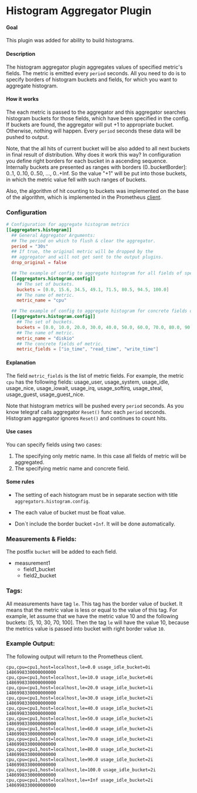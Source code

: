 # Histogram Aggregator Plugin

#### Goal

This plugin was added for ability to build histograms.

#### Description

The histogram aggregator plugin aggregates values of specified metric's
fields. The metric is emitted every `period` seconds. All you need to do
is to specify borders of histogram buckets and fields, for which you want
to aggregate histogram.

#### How it works

The each metric is passed to the aggregator and this aggregator searches
histogram buckets for those fields, which have been specified in the
config. If buckets are found, the aggregator will put +1 to appropriate
bucket. Otherwise, nothing will happen. Every `period` seconds these data
will be pushed to output.

Note, that the all hits of current bucket will be also added to all next
buckets in final result of distribution. Why does it work this way? In
configuration you define right borders for each bucket in a ascending
sequence. Internally buckets are presented as ranges with borders
(0..bucketBorder]: 0..1, 0..10, 0..50, …, 0..+Inf. So the value "+1" will be
put into those buckets, in which the metric value fell with such ranges of
buckets.

Also, the algorithm of hit counting to buckets was implemented on the base
of the algorithm, which is implemented in the Prometheus
[client](https://github.com/prometheus/client_golang/blob/master/prometheus/histogram.go).

### Configuration

```toml
# Configuration for aggregate histogram metrics
[[aggregators.histogram]]
  ## General Aggregator Arguments:
  ## The period on which to flush & clear the aggregator.
  period = "30s"
  ## If true, the original metric will be dropped by the
  ## aggregator and will not get sent to the output plugins.
  drop_original = false

  ## The example of config to aggregate histogram for all fields of specified metric.
  [[aggregators.histogram.config]]
    ## The set of buckets.
    buckets = [0.0, 15.6, 34.5, 49.1, 71.5, 80.5, 94.5, 100.0]
    ## The name of metric.
    metric_name = "cpu"

  ## The example of config to aggregate histogram for concrete fields of specified metric.
  [[aggregators.histogram.config]]
    ## The set of buckets.
    buckets = [0.0, 10.0, 20.0, 30.0, 40.0, 50.0, 60.0, 70.0, 80.0, 90.0, 100.0]
    ## The name of metric.
    metric_name = "diskio"
    ## The concrete fields of metric.
    metric_fields = ["io_time", "read_time", "write_time"]
```

#### Explanation

The field `metric_fields` is the list of metric fields. For example, the
metric `cpu` has the following fields: usage_user, usage_system,
usage_idle, usage_nice, usage_iowait, usage_irq, usage_softirq, usage_steal,
usage_guest, usage_guest_nice.

Note that histogram metrics will be pushed every `period` seconds. 
As you know telegraf calls aggregator `Reset()` func each `period` seconds.
Histogram aggregator ignores `Reset()` and continues to count hits. 

#### Use cases

You can specify fields using two cases:

 1. The specifying only metric name. In this case all fields of metric
    will be aggregated.
 2. The specifying metric name and concrete field.
 
#### Some rules
 
 - The setting of each histogram must be in separate section with title
   `aggregators.histogram.config`.

 - The each value of bucket must be float value.
 
 - Don\`t include the border bucket `+Inf`. It will be done automatically.
 
### Measurements & Fields:

The postfix `bucket` will be added to each field.

- measurement1
    - field1_bucket
    - field2_bucket

### Tags:

All measurements have tag `le`. This tag has the border value of bucket. It
means that the metric value is less or equal to the value of this tag. For
example, let assume that we have the metric value 10 and the following
buckets: [5, 10, 30, 70, 100]. Then the tag `le` will have the value 10,
because the metrics value is passed into bucket with right border value `10`.

### Example Output:

The following output will return to the Prometheus client.

```
cpu,cpu=cpu1,host=localhost,le=0.0 usage_idle_bucket=0i 1486998330000000000
cpu,cpu=cpu1,host=localhost,le=10.0 usage_idle_bucket=0i 1486998330000000000
cpu,cpu=cpu1,host=localhost,le=20.0 usage_idle_bucket=1i 1486998330000000000
cpu,cpu=cpu1,host=localhost,le=30.0 usage_idle_bucket=2i 1486998330000000000
cpu,cpu=cpu1,host=localhost,le=40.0 usage_idle_bucket=2i 1486998330000000000
cpu,cpu=cpu1,host=localhost,le=50.0 usage_idle_bucket=2i 1486998330000000000
cpu,cpu=cpu1,host=localhost,le=60.0 usage_idle_bucket=2i 1486998330000000000
cpu,cpu=cpu1,host=localhost,le=70.0 usage_idle_bucket=2i 1486998330000000000
cpu,cpu=cpu1,host=localhost,le=80.0 usage_idle_bucket=2i 1486998330000000000
cpu,cpu=cpu1,host=localhost,le=90.0 usage_idle_bucket=2i 1486998330000000000
cpu,cpu=cpu1,host=localhost,le=100.0 usage_idle_bucket=2i 1486998330000000000
cpu,cpu=cpu1,host=localhost,le=+Inf usage_idle_bucket=2i 1486998330000000000
```
